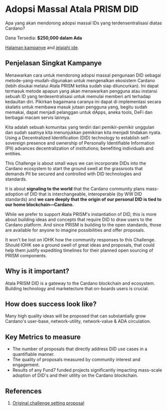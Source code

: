 # Adopsi Massal Atala PRISM DID

Apa yang akan mendorong adopsi massal IDs yang terdensentralisasi diatas Cardano?

Dana Tersedia: **$250,000 dalam Ada**

[Halaman kampanye](https://cardano.ideascale.com/a/campaign-home/26116) and [jelajahi ide](https://cardano.ideascale.com/a/ideas/top/campaign-filter/byids/campaigns/26116/stage/unspecified).

## Penjelasan Singkat Kampanye

Menawarkan cara untuk mendorong adopsi massal pengunaan DID sebagai metode-yang-mudah-digunakan untuk mengenalkan ekosistem Cardano (lebih disukai melalui Atala PRISM ketika sudah siap diluncurkan). Ini dapat termasuk metode apapun yang akan menawarkan pengguna atau instansi sebuah ID yang terdesentralisasi untuk memulai memberi arti terhadap kedaultan diri. Pikirkan bagaimana caranya ini dapat di implementasi secara skalatis untuk membawa masuk jutaan pengguna yang, begitu sudah memakai, dapat menjadi pelanggan untuk dApps, aneka tools, DeFi dan berbagai macam servis lainnya.

Kita adalah sebuah komunitas yang terdiri dari pemikir-pemikir unggulan dan sudah saatnya kita menunjukkan pemikiran kita menjadi tindakan nyata. Using a Decentralized Identification (DID) technology to establish self-sovereign presence and ownership of Personally Identifiable Information (PII) advances decentralization of institutions; benefiting individuals and entities.

This Challenge is about small ways we can incorporate DIDs into the Cardano ecosystem to start the ground swell at the grassroots that demands PII be secured and controlled with DID technologies and standards.

It is about **signaling to the world** that the Cardano community plans mass-adoption of DID that is interchangeable, interoperable (by WW DID standards) and **we care deeply that the origin of our personal DID is tied to our home blockchain—Cardano.**

While we prefer to support Atala PRISM's instantiation of DID, this is more about building ideas and concepts that require DID to draw users to the Cardano platform. And since PRISM is building to the open standards, those are available for anyone to imagine possibilities and offer proposals.

It won't be lost on IOHK how the community responses to this Challenge. Should IOHK see a ground swell of great ideas and proposals, that could help them justify expediting timelines for their planned open sourcing of PRISM components.

## Why is it important?

Atala PRISM DID is a gateway to the Cardano blockchain and ecosystem. Building technology and marketecture that on-boards users is crucial.

## How does success look like?

Many high quality ideas will be proposed that can substantially grow Cardano's user-base, network-utility, network-value & ADA circulation.

## Key Metrics to measure

- The number of proposals that directly address DID use cases in a quantifiable manner.
- The quality of proposals measured by community interest and engagement.
- Results of any Fund7 funded projects significantly impacting mass-scale adoption of DID's and their utility on the Cardano blockchain.

## References

1. [Original challenge setting proposal](https://cardano.ideascale.com/a/dtd/Atala-PRISM-DID-Mass-Scale-Adoption/350613-48088)